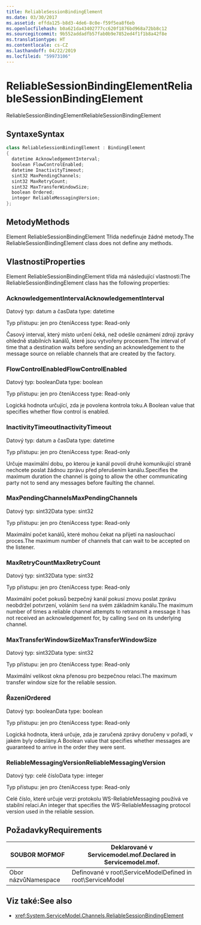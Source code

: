 ```yaml
---
title: ReliableSessionBindingElement
ms.date: 03/30/2017
ms.assetid: effda125-b8d3-4de6-8c0e-f59f5ea8f6eb
ms.openlocfilehash: b0a621da43402777cc620f1876bd968a72bb8c12
ms.sourcegitcommit: 9b552addadfb57fab0b9e7852ed4f1f1b8a42f8e
ms.translationtype: HT
ms.contentlocale: cs-CZ
ms.lasthandoff: 04/22/2019
ms.locfileid: "59973106"
---
```

# <a name="reliablesessionbindingelement"></a><span data-ttu-id="f3945-102">ReliableSessionBindingElement</span><span class="sxs-lookup"><span data-stu-id="f3945-102">ReliableSessionBindingElement</span></span>
<span data-ttu-id="f3945-103">ReliableSessionBindingElement</span><span class="sxs-lookup"><span data-stu-id="f3945-103">ReliableSessionBindingElement</span></span>  
  
## <a name="syntax"></a><span data-ttu-id="f3945-104">Syntaxe</span><span class="sxs-lookup"><span data-stu-id="f3945-104">Syntax</span></span>  
  
```csharp
class ReliableSessionBindingElement : BindingElement  
{  
  datetime AcknowledgementInterval;  
  boolean FlowControlEnabled;  
  datetime InactivityTimeout;  
  sint32 MaxPendingChannels;  
  sint32 MaxRetryCount;  
  sint32 MaxTransferWindowSize;  
  boolean Ordered;  
  integer ReliableMessagingVersion;  
};  
```  
  
## <a name="methods"></a><span data-ttu-id="f3945-105">Metody</span><span class="sxs-lookup"><span data-stu-id="f3945-105">Methods</span></span>  
 <span data-ttu-id="f3945-106">Element ReliableSessionBindingElement Třída nedefinuje žádné metody.</span><span class="sxs-lookup"><span data-stu-id="f3945-106">The ReliableSessionBindingElement class does not define any methods.</span></span>  
  
## <a name="properties"></a><span data-ttu-id="f3945-107">Vlastnosti</span><span class="sxs-lookup"><span data-stu-id="f3945-107">Properties</span></span>  
 <span data-ttu-id="f3945-108">Element ReliableSessionBindingElement třída má následující vlastnosti:</span><span class="sxs-lookup"><span data-stu-id="f3945-108">The ReliableSessionBindingElement class has the following properties:</span></span>  
  
### <a name="acknowledgementinterval"></a><span data-ttu-id="f3945-109">AcknowledgementInterval</span><span class="sxs-lookup"><span data-stu-id="f3945-109">AcknowledgementInterval</span></span>  
 <span data-ttu-id="f3945-110">Datový typ: datum a čas</span><span class="sxs-lookup"><span data-stu-id="f3945-110">Data type: datetime</span></span>  
  
 <span data-ttu-id="f3945-111">Typ přístupu: jen pro čtení</span><span class="sxs-lookup"><span data-stu-id="f3945-111">Access type: Read-only</span></span>  
  
 <span data-ttu-id="f3945-112">Časový interval, který místo určení čeká, než odešle oznámení zdroji zprávy ohledně stabilních kanálů, které jsou vytvořeny procesem.</span><span class="sxs-lookup"><span data-stu-id="f3945-112">The interval of time that a destination waits before sending an acknowledgement to the message source on reliable channels that are created by the factory.</span></span>  
  
### <a name="flowcontrolenabled"></a><span data-ttu-id="f3945-113">FlowControlEnabled</span><span class="sxs-lookup"><span data-stu-id="f3945-113">FlowControlEnabled</span></span>  
 <span data-ttu-id="f3945-114">Datový typ: boolean</span><span class="sxs-lookup"><span data-stu-id="f3945-114">Data type: boolean</span></span>  
  
 <span data-ttu-id="f3945-115">Typ přístupu: jen pro čtení</span><span class="sxs-lookup"><span data-stu-id="f3945-115">Access type: Read-only</span></span>  
  
 <span data-ttu-id="f3945-116">Logická hodnota určující, zda je povolena kontrola toku.</span><span class="sxs-lookup"><span data-stu-id="f3945-116">A Boolean value that specifies whether flow control is enabled.</span></span>  
  
### <a name="inactivitytimeout"></a><span data-ttu-id="f3945-117">InactivityTimeout</span><span class="sxs-lookup"><span data-stu-id="f3945-117">InactivityTimeout</span></span>  
 <span data-ttu-id="f3945-118">Datový typ: datum a čas</span><span class="sxs-lookup"><span data-stu-id="f3945-118">Data type: datetime</span></span>  
  
 <span data-ttu-id="f3945-119">Typ přístupu: jen pro čtení</span><span class="sxs-lookup"><span data-stu-id="f3945-119">Access type: Read-only</span></span>  
  
 <span data-ttu-id="f3945-120">Určuje maximální dobu, po kterou je kanál povolí druhé komunikující straně nechcete poslat žádnou zprávu před přerušením kanálu.</span><span class="sxs-lookup"><span data-stu-id="f3945-120">Specifies the maximum duration the channel is going to allow the other communicating party not to send any messages before faulting the channel.</span></span>  
  
### <a name="maxpendingchannels"></a><span data-ttu-id="f3945-121">MaxPendingChannels</span><span class="sxs-lookup"><span data-stu-id="f3945-121">MaxPendingChannels</span></span>  
 <span data-ttu-id="f3945-122">Datový typ: sint32</span><span class="sxs-lookup"><span data-stu-id="f3945-122">Data type: sint32</span></span>  
  
 <span data-ttu-id="f3945-123">Typ přístupu: jen pro čtení</span><span class="sxs-lookup"><span data-stu-id="f3945-123">Access type: Read-only</span></span>  
  
 <span data-ttu-id="f3945-124">Maximální počet kanálů, které mohou čekat na přijetí na naslouchací proces.</span><span class="sxs-lookup"><span data-stu-id="f3945-124">The maximum number of channels that can wait to be accepted on the listener.</span></span>  
  
### <a name="maxretrycount"></a><span data-ttu-id="f3945-125">MaxRetryCount</span><span class="sxs-lookup"><span data-stu-id="f3945-125">MaxRetryCount</span></span>  
 <span data-ttu-id="f3945-126">Datový typ: sint32</span><span class="sxs-lookup"><span data-stu-id="f3945-126">Data type: sint32</span></span>  
  
 <span data-ttu-id="f3945-127">Typ přístupu: jen pro čtení</span><span class="sxs-lookup"><span data-stu-id="f3945-127">Access type: Read-only</span></span>  
  
 <span data-ttu-id="f3945-128">Maximální počet pokusů bezpečný kanál pokusí znovu poslat zprávu neobdržel potvrzení, voláním `Send` na svém základním kanálu.</span><span class="sxs-lookup"><span data-stu-id="f3945-128">The maximum number of times a reliable channel attempts to retransmit a message it has not received an acknowledgement for, by calling `Send` on its underlying channel.</span></span>  
  
### <a name="maxtransferwindowsize"></a><span data-ttu-id="f3945-129">MaxTransferWindowSize</span><span class="sxs-lookup"><span data-stu-id="f3945-129">MaxTransferWindowSize</span></span>  
 <span data-ttu-id="f3945-130">Datový typ: sint32</span><span class="sxs-lookup"><span data-stu-id="f3945-130">Data type: sint32</span></span>  
  
 <span data-ttu-id="f3945-131">Typ přístupu: jen pro čtení</span><span class="sxs-lookup"><span data-stu-id="f3945-131">Access type: Read-only</span></span>  
  
 <span data-ttu-id="f3945-132">Maximální velikost okna přenosu pro bezpečnou relaci.</span><span class="sxs-lookup"><span data-stu-id="f3945-132">The maximum transfer window size for the reliable session.</span></span>  
  
### <a name="ordered"></a><span data-ttu-id="f3945-133">Řazení</span><span class="sxs-lookup"><span data-stu-id="f3945-133">Ordered</span></span>  
 <span data-ttu-id="f3945-134">Datový typ: boolean</span><span class="sxs-lookup"><span data-stu-id="f3945-134">Data type: boolean</span></span>  
  
 <span data-ttu-id="f3945-135">Typ přístupu: jen pro čtení</span><span class="sxs-lookup"><span data-stu-id="f3945-135">Access type: Read-only</span></span>  
  
 <span data-ttu-id="f3945-136">Logická hodnota, která určuje, zda je zaručená zprávy doručeny v pořadí, v jakém byly odeslány.</span><span class="sxs-lookup"><span data-stu-id="f3945-136">A Boolean value that specifies whether messages are guaranteed to arrive in the order they were sent.</span></span>  
  
### <a name="reliablemessagingversion"></a><span data-ttu-id="f3945-137">ReliableMessagingVersion</span><span class="sxs-lookup"><span data-stu-id="f3945-137">ReliableMessagingVersion</span></span>  
 <span data-ttu-id="f3945-138">Datový typ: celé číslo</span><span class="sxs-lookup"><span data-stu-id="f3945-138">Data type: integer</span></span>  
  
 <span data-ttu-id="f3945-139">Typ přístupu: jen pro čtení</span><span class="sxs-lookup"><span data-stu-id="f3945-139">Access type: Read-only</span></span>  
  
 <span data-ttu-id="f3945-140">Celé číslo, které určuje verzi protokolu WS-ReliableMessaging používá ve stabilní relaci.</span><span class="sxs-lookup"><span data-stu-id="f3945-140">An integer that specifies the WS-ReliableMessaging protocol version used in the reliable session.</span></span>  
  
## <a name="requirements"></a><span data-ttu-id="f3945-141">Požadavky</span><span class="sxs-lookup"><span data-stu-id="f3945-141">Requirements</span></span>  
  
|<span data-ttu-id="f3945-142">SOUBOR MOF</span><span class="sxs-lookup"><span data-stu-id="f3945-142">MOF</span></span>|<span data-ttu-id="f3945-143">Deklarované v Servicemodel.mof.</span><span class="sxs-lookup"><span data-stu-id="f3945-143">Declared in Servicemodel.mof.</span></span>|  
|---------|-----------------------------------|  
|<span data-ttu-id="f3945-144">Obor názvů</span><span class="sxs-lookup"><span data-stu-id="f3945-144">Namespace</span></span>|<span data-ttu-id="f3945-145">Definované v root\ServiceModel</span><span class="sxs-lookup"><span data-stu-id="f3945-145">Defined in root\ServiceModel</span></span>|  
  
## <a name="see-also"></a><span data-ttu-id="f3945-146">Viz také:</span><span class="sxs-lookup"><span data-stu-id="f3945-146">See also</span></span>

- <xref:System.ServiceModel.Channels.ReliableSessionBindingElement>
